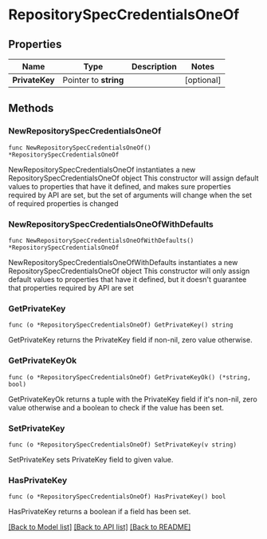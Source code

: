 # RepositorySpecCredentialsOneOf

## Properties

Name | Type | Description | Notes
------------ | ------------- | ------------- | -------------
**PrivateKey** | Pointer to **string** |  | [optional] 

## Methods

### NewRepositorySpecCredentialsOneOf

`func NewRepositorySpecCredentialsOneOf() *RepositorySpecCredentialsOneOf`

NewRepositorySpecCredentialsOneOf instantiates a new RepositorySpecCredentialsOneOf object
This constructor will assign default values to properties that have it defined,
and makes sure properties required by API are set, but the set of arguments
will change when the set of required properties is changed

### NewRepositorySpecCredentialsOneOfWithDefaults

`func NewRepositorySpecCredentialsOneOfWithDefaults() *RepositorySpecCredentialsOneOf`

NewRepositorySpecCredentialsOneOfWithDefaults instantiates a new RepositorySpecCredentialsOneOf object
This constructor will only assign default values to properties that have it defined,
but it doesn't guarantee that properties required by API are set

### GetPrivateKey

`func (o *RepositorySpecCredentialsOneOf) GetPrivateKey() string`

GetPrivateKey returns the PrivateKey field if non-nil, zero value otherwise.

### GetPrivateKeyOk

`func (o *RepositorySpecCredentialsOneOf) GetPrivateKeyOk() (*string, bool)`

GetPrivateKeyOk returns a tuple with the PrivateKey field if it's non-nil, zero value otherwise
and a boolean to check if the value has been set.

### SetPrivateKey

`func (o *RepositorySpecCredentialsOneOf) SetPrivateKey(v string)`

SetPrivateKey sets PrivateKey field to given value.

### HasPrivateKey

`func (o *RepositorySpecCredentialsOneOf) HasPrivateKey() bool`

HasPrivateKey returns a boolean if a field has been set.


[[Back to Model list]](../README.md#documentation-for-models) [[Back to API list]](../README.md#documentation-for-api-endpoints) [[Back to README]](../README.md)


